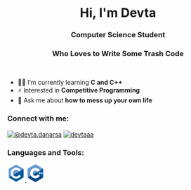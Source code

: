 <h1 align="center">Hi, I'm Devta</h1>
<h3 align="center">Computer Science Student</h3>
<h3 align="center">Who Loves to Write Some Trash Code</h3>
<!-- <div align="center"><img src = "https://media.giphy.com/media/Dh5q0sShxgp13DwrvG/giphy.gif" width="300"/></div> -->
<br>

- 👨‍💻 I’m currently learning **C and C++**
- ⚡ Interested in **Competitive Programming**
- 💬 Ask me about **how to mess up your own life**

<h3 align="left">Connect with me:</h3>
<p align="left">
<a href="https://instagram.com/devta.danarsa" target="blank"><img align="center" src="https://raw.githubusercontent.com/rahuldkjain/github-profile-readme-generator/master/src/images/icons/Social/instagram.svg" alt="@devta.danarsa" height="30" width="40" /></a>
<a href="https://www.leetcode.com/Devtaaa" target="blank"><img align="center" src="https://raw.githubusercontent.com/rahuldkjain/github-profile-readme-generator/master/src/images/icons/Social/leet-code.svg" alt="devtaaa" height="30" width="40" /></a>
</p>

<h3 align="left">Languages and Tools:</h3>
<p align="left"> <a href="https://www.cprogramming.com/" target="_blank" rel="noreferrer"> <img src="https://raw.githubusercontent.com/devicons/devicon/master/icons/c/c-original.svg" alt="c" width="40" height="40"/> </a> <a href="https://www.w3schools.com/cpp/" target="_blank" rel="noreferrer"> <img src="https://raw.githubusercontent.com/devicons/devicon/master/icons/cplusplus/cplusplus-original.svg" alt="cplusplus" width="40" height="40"/> </a> </p>
